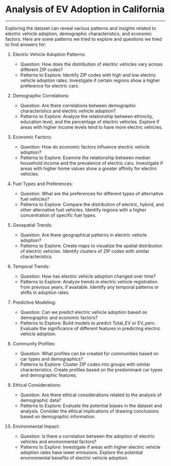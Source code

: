 # Analysis of EV Adoption in California

---

Exploring the dataset can reveal various patterns and insights related to electric vehicle adoption, demographic characteristics, and economic factors. Here are some patterns we tried to explore and questions we tried to find answers for:

1. Electric Vehicle Adoption Patterns:

    - Question: How does the distribution of electric vehicles vary across different ZIP codes?
    - Patterns to Explore: Identify ZIP codes with high and low electric vehicle adoption rates. Investigate if certain regions show a higher preference for electric cars.

2. Demographic Correlations:

    - Question: Are there correlations between demographic characteristics and electric vehicle adoption?
    - Patterns to Explore:  Analyze the relationship between ethnicity, education level, and the percentage of electric vehicles. Explore if areas with higher income levels tend to have more electric vehicles.

3. Economic Factors:

    - Question: How do economic factors influence electric vehicle adoption?
    - Patterns to Explore: Examine the relationship between median household income and the prevalence of electric cars. Investigate if areas with higher home values show a greater affinity for electric vehicles.

4. Fuel Types and Preferences:

    - Question: What are the preferences for different types of alternative fuel vehicles?
    - Patterns to Explore: Compare the distribution of electric, hybrid, and other alternative fuel vehicles. Identify regions with a higher concentration of specific fuel types.

5. Geospatial Trends:

    - Question: Are there geographical patterns in electric vehicle adoption?
    - Patterns to Explore: Create maps to visualize the spatial distribution of electric vehicles. Identify clusters of ZIP codes with similar characteristics.

6. Temporal Trends:

    - Question: How has electric vehicle adoption changed over time?
    - Patterns to Explore: Analyze trends in electric vehicle registration from previous years, if available. Identify any temporal patterns or shifts in adoption rates.

7. Predictive Modeling:

    - Question: Can we predict electric vehicle adoption based on demographic and economic factors?
    - Patterns to Explore: Build models to predict Total_EV or EV_perc. Evaluate the significance of different features in predicting electric vehicle adoption.

8. Community Profiles:

    - Question: What profiles can be created for communities based on car types and demographics?
    - Patterns to Explore: Cluster ZIP codes into groups with similar characteristics. Create profiles based on the predominant car types and demographic features.

9. Ethical Considerations:

    - Question: Are there ethical considerations related to the analysis of demographic data?
    - Patterns to Explore: Evaluate the potential biases in the dataset and analysis. Consider the ethical implications of drawing conclusions based on demographic information.

10. Environmental Impact:

    - Question: Is there a correlation between the adoption of electric vehicles and environmental factors?
    - Patterns to Explore: Investigate if areas with higher electric vehicle adoption rates have lower emissions. Explore the potential environmental benefits of electric vehicle adoption.
